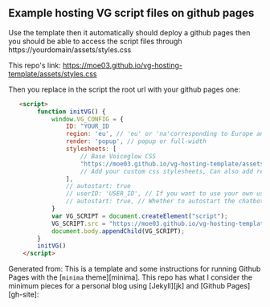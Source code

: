 ## Example hosting VG script files on github pages
Use the template then it automatically should deploy a github pages then you should be able to access the script files through 
https://yourdomain/assets/styles.css

This repo's link:
https://moe03.github.io/vg-hosting-template/assets/styles.css

Then you replace in the script the root url with your github pages one:
```html
   <script>
        function initVG() {
            window.VG_CONFIG = {
                ID: "YOUR_ID
                region: 'eu', // 'eu' or 'na'corresponding to Europe and North America
                render: 'popup', // popup or full-width
                stylesheets: [
                    // Base Voiceglow CSS
                    "https://moe03.github.io/vg-hosting-template/assets/styles.css",
                    // Add your custom css stylesheets, Can also add relative URL ('/public/your-file.css)
                ],
                // autostart: true
                // userID: 'USER_ID', // If you want to use your own user_id
                // autostart: true, // Whether to autostart the chatbot with the proactive message
            }
            var VG_SCRIPT = document.createElement("script");
            VG_SCRIPT.src = "https://moe03.github.io/vg-hosting-template/assets/vg_bundle.js";
            document.body.appendChild(VG_SCRIPT);
        }
        initVG()
    </script>
```

Generated from:
This is a template and some instructions for running Github Pages with the [`minima` theme][minima]. This repo has what I consider the minimum pieces for a personal blog using [Jekyll][jk] and [Github Pages][gh-site]:
